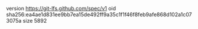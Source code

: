 version https://git-lfs.github.com/spec/v1
oid sha256:ea4ae1d831ee9bb7ea15de492ff9a35c1f1f46f8feb9afe868d102a1c073075a
size 5892
